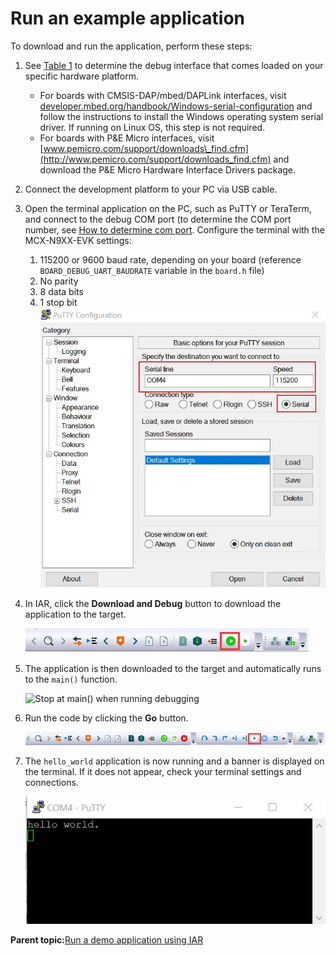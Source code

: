 # Run an example application 

To download and run the application, perform these steps:

1.  See [Table 1](default_debug_interfaces.md#TABLE_UVC_BLB_DR_20REL4) to determine the debug interface that comes loaded on your specific hardware platform.
    -   For boards with CMSIS-DAP/mbed/DAPLink interfaces, visit [developer.mbed.org/handbook/Windows-serial-configuration](http://developer.mbed.org/handbook/Windows-serial-configuration) and follow the instructions to install the Windows operating system serial driver. If running on Linux OS, this step is not required.
    -   For boards with P&E Micro interfaces, visit [www.pemicro.com/support/downloads\_find.cfm](http://www.pemicro.com/support/downloads_find.cfm) and download the P&E Micro Hardware Interface Drivers package.
2.  Connect the development platform to your PC via USB cable.
3.  Open the terminal application on the PC, such as PuTTY or TeraTerm, and connect to the debug COM port \(to determine the COM port number, see [How to determine com port](how_to_determine_com_port.md). Configure the terminal with the MCX-N9XX-EVK settings:

    1.  115200 or 9600 baud rate, depending on your board \(reference `BOARD_DEBUG_UART_BAUDRATE` variable in the `board.h` file\)
    2.  No parity
    3.  8 data bits
    4.  1 stop bit
    ![](../images/iar_run_example_terminal_putty_configuration.png "Terminal (PuTTY) configuration")

4.  In IAR, click the **Download and Debug** button to download the application to the target.

    ![](../images/iar_run_example_download_and_debug_button.png "Download and Debug button")

5.  The application is then downloaded to the target and automatically runs to the `main()` function.

    ![](../images/iar_run_example_stop_at_main.png "Stop at main() when running
                            debugging")

6.  Run the code by clicking the **Go** button.

    ![](../images/iar_run_example_go_button.png "Go button")

7.  The `hello_world` application is now running and a banner is displayed on the terminal. If it does not appear, check your terminal settings and connections.

    ![](../images/iar_run_example_text_display_hello_world.png "Text display of the hello_world demo")


**Parent topic:**[Run a demo application using IAR](../topics/iar_run_a_demo_application.md)

